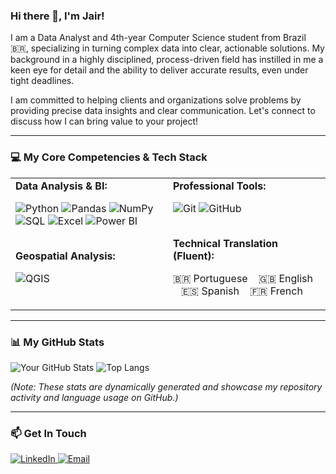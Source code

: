 ### Hi there 👋, I'm Jair!

I am a Data Analyst and 4th-year Computer Science student from Brazil 🇧🇷, specializing in turning complex data into clear, actionable solutions. My background in a highly disciplined, process-driven field has instilled in me a keen eye for detail and the ability to deliver accurate results, even under tight deadlines.

I am committed to helping clients and organizations solve problems by providing precise data insights and clear communication. Let's connect to discuss how I can bring value to your project!

---

### 💻 My Core Competencies & Tech Stack

<table>
  <tr>
    <td valign="top" width="50%">
      <strong>Data Analysis & BI:</strong>
      <p>
        <img src="https://img.shields.io/badge/Python-3776AB?style=for-the-badge&logo=python&logoColor=white" alt="Python" />
        <img src="https://img.shields.io/badge/Pandas-150458?style=for-the-badge&logo=pandas&logoColor=white" alt="Pandas" />
        <img src="https://img.shields.io/badge/NumPy-013243?style=for-the-badge&logo=numpy&logoColor=white" alt="NumPy" />
        <img src="https://img.shields.io/badge/SQL-4479A1?style=for-the-badge&logo=postgresql&logoColor=white" alt="SQL" />
        <img src="https://img.shields.io/badge/Microsoft_Excel-217346?style=for-the-badge&logo=microsoft-excel&logoColor=white" alt="Excel" />
        <img src="https://img.shields.io/badge/Power_BI-F2C811?style=for-the-badge&logo=power-bi&logoColor=black" alt="Power BI" />
      </p>
      <br>
      <strong>Geospatial Analysis:</strong>
      <p>
        <img src="https://img.shields.io/badge/QGIS-589632?style=for-the-badge&logo=qgis&logoColor=white" alt="QGIS" />
      </p>
    </td>
    <td valign="top" width="50%">
      <strong>Professional Tools:</strong>
      <p>
        <img src="https://img.shields.io/badge/Git-F05032?style=for-the-badge&logo=git&logoColor=white" alt="Git" />
        <img src="https://img.shields.io/badge/GitHub-181717?style=for-the-badge&logo=github&logoColor=white" alt="GitHub" />
      </p>
      <br>
      <strong>Technical Translation (Fluent):</strong>
      <p>
        🇧🇷 Portuguese &nbsp;&nbsp; 🇬🇧 English &nbsp;&nbsp; 🇪🇸 Spanish &nbsp;&nbsp; 🇫🇷 French
      </p>
    </td>
  </tr>
</table>

---

### 📊 My GitHub Stats

![Your GitHub Stats](https://github-readme-stats.vercel.app/api?username=[YOUR_USERNAME]&show_icons=true&theme=radical&hide_border=true&count_private=true)
![Top Langs](https://github-readme-stats.vercel.app/api/top-langs/?username=[YOUR_USERNAME]&layout=compact&theme=radical&hide_border=true)

*(Note: These stats are dynamically generated and showcase my repository activity and language usage on GitHub.)*

---

### 📫 Get In Touch

<p>
  <a href="https://linkedin.com/in/jaircarvalho" target="_blank">
    <img src="https://img.shields.io/badge/LinkedIn-0077B5?style=for-the-badge&logo=linkedin&logoColor=white" alt="LinkedIn" />
  </a>
  <a href="mailto:jairpjarruda@gmail.com">
    <img src="https://img.shields.io/badge/Email-D14836?style=for-the-badge&logo=gmail&logoColor=white" alt="Email" />
  </a>
</p>
